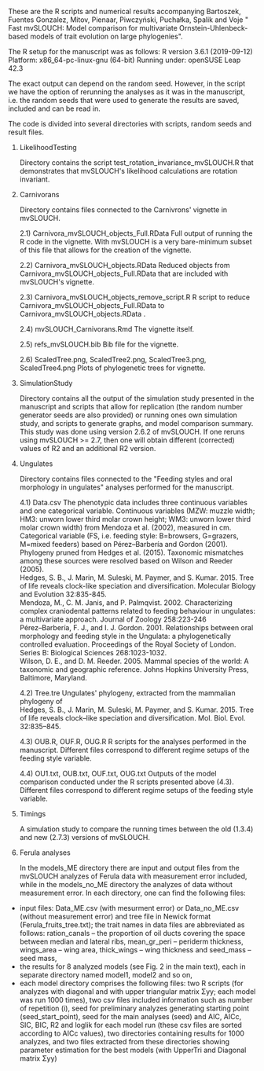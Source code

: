 These are the R scripts and numerical results accompanying Bartoszek, Fuentes Gonzalez, Mitov, Pienaar, Piwczyński, Puchałka, Spalik and Voje " Fast mvSLOUCH: Model comparison for multivariate Ornstein-Uhlenbeck-based models of trait evolution on large phylogenies".

The R setup for the manuscript was as follows: R version 3.6.1 (2019-09-12) Platform: x86_64-pc-linux-gnu (64-bit) Running under: openSUSE Leap 42.3

The exact output can depend on the random seed. However, in the script we have the option of rerunning the analyses as it was in the manuscript, i.e.
the random seeds that were used to generate the results are saved, included and can be read in.

The code is divided into several directories with scripts, random seeds and result files.

1) LikelihoodTesting

    Directory contains the script test_rotation_invariance_mvSLOUCH.R that demonstrates that mvSLOUCH's likelihood calculations are rotation invariant.
        
2) Carnivorans

    Directory contains files connected to the Carnivrons' vignette in mvSLOUCH.
    
    2.1) Carnivora_mvSLOUCH_objects_Full.RData
        Full output of  running the R code in the vignette. With mvSLOUCH is a very bare-minimum subset of this file that allows for the creation of the            vignette.
        
    2.2) Carnivora_mvSLOUCH_objects.RData
        Reduced objects from Carnivora_mvSLOUCH_objects_Full.RData that are included with mvSLOUCH's vignette.
        
    2.3) Carnivora_mvSLOUCH_objects_remove_script.R
        R script to reduce Carnivora_mvSLOUCH_objects_Full.RData to Carnivora_mvSLOUCH_objects.RData .
        
    2.4) mvSLOUCH_Carnivorans.Rmd
        The vignette itself.
        
    2.5) refs_mvSLOUCH.bib 
        Bib file for the vignette.
        
    2.6) ScaledTree.png, ScaledTree2.png, ScaledTree3.png, ScaledTree4.png
        Plots of phylogenetic trees for vignette.

3) SimulationStudy

    Directory contains all the output of the simulation study presented in the manuscript and scripts that allow for replication (the random number generator seeds are also provided) or running ones own simulation study, and scripts to generate graphs, and model comparison summary. This study was done using version 2.6.2 of mvSLOUCH. If one reruns using mvSLOUCH >= 2.7, then one will obtain different (corrected) values of R2 and an additional R2 version. 
    
4) Ungulates

    Directory contains files connected to the "Feeding styles and oral morphology in ungulates" analyses performed for the manuscript.
    
    4.1) Data.csv
        The phenotypic data includes three continuous variables and one categorical variable. Continuous variables (MZW: muzzle width; HM3: unworn lower 
        third molar crown height; WM3: unworn lower third molar crown width) from Mendoza et al. (2002), measured in cm. Categorical variable (FS, i.e. 
        feeding style: B=browsers, G=grazers, M=mixed feeders) based on Pérez–Barbería and Gordon (2001). Phylogeny pruned from Hedges et al. (2015). 
        Taxonomic mismatches among these sources were resolved based on Wilson and Reeder (2005).        
        Hedges, S. B., J. Marin, M. Suleski, M. Paymer, and S. Kumar. 2015. Tree of life reveals clock-like speciation and diversification. 
        Molecular Biology and Evolution 32:835-845.        
        Mendoza, M., C. M. Janis, and P. Palmqvist. 2002. Characterizing complex craniodental patterns related to feeding behaviour in ungulates: 
        a multivariate approach. Journal of Zoology 258:223-246       
      Pérez–Barbería, F. J., and I. J. Gordon. 2001. Relationships between oral morphology and feeding style in the Ungulata: a phylogenetically
        controlled evaluation. Proceedings of the Royal Society of London. Series B: Biological Sciences 268:1023-1032.       
      Wilson, D. E., and D. M. Reeder. 2005. Mammal species of the world: A taxonomic and geographic reference. 
        Johns Hopkins University Press, Baltimore, Maryland.         
    
    4.2) Tree.tre 
        Ungulates' phylogeny, extracted from the mammalian phylogeny of         
        Hedges, S. B., J. Marin, M. Suleski, M. Paymer, and S. Kumar. 2015. Tree of life reveals clock–like speciation and diversification. Mol. Biol. Evol. 32:835–845.
        
    4.3) OUB.R, OUF.R, OUG.R
        R scripts for the analyses performed in the manuscript. Different files correspond to different regime setups of the feeding style variable.
        
    4.4) OU1.txt, OUB.txt, OUF.txt, OUG.txt
        Outputs of the model comparison conducted under the R scripts presented above (4.3). Different files correspond to different regime setups of the feeding style variable.
        
5) Timings

    A simulation study to compare the running times between the old (1.3.4) and new (2.7.3) versions of mvSLOUCH.

6) Ferula analyses

    In the models_ME directory there are input and output files from the mvSLOUCH analyzes of Ferula data with measurement error included, while in the models_no_ME                directory the analyzes of data without measurement error. In each directory, one can find the following files:

- input files: Data_ME.csv (with mesurment error) or Data_no_ME.csv (without measurement error) and tree file in Newick format (Ferula_fruits_tree.txt); the trait names in data files are abbreviated as follows: ration_canals – the proportion of oil ducts covering the space between median and lateral ribs, mean_gr_peri – periderm thickness, wings_area – wing area, thick_wings – wing thickness and seed_mass – seed mass,
- the results for 8 analyzed models (see Fig. 2 in the main text), each in separate directory named model1, model2 and so on,
- each model directory comprises the following files: two R scripts (for analyzes with diagonal and with upper triangular matrix Σyy; each model was run 1000 times), two csv files included information such as number of repetition (i), seed for preliminary analyzes generating starting point (seed_start_point), seed for the main analyses (seed) and AIC, AICc, SIC, BIC, R2 and loglik for each model run (these csv files are sorted according to AICc values), two directories containing results for 1000 analyzes, and two files extracted from these directories showing parameter estimation for the best models (with UpperTri and Diagonal matrix Σyy) 
  
